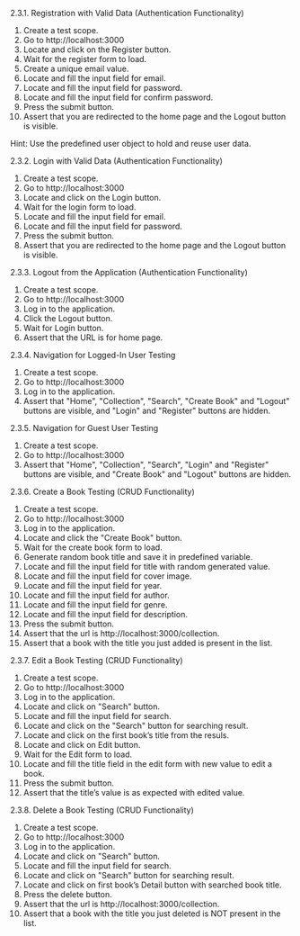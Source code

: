 
2.3.1.	Registration with Valid Data (Authentication Functionality)

1.	Create a test scope.
2.	Go to http://localhost:3000
3.	Locate and click on the Register button.
4.	Wait for the register form to load.
5.	Create a unique email value.
6.	Locate and fill the input field for email.
7.	Locate and fill the input field for password.
8.	Locate and fill the input field for confirm password.
9.	Press the submit button.
10.	Assert that you are redirected to the home page and the Logout button is visible.

Hint: Use the predefined user object to hold and reuse user data.

2.3.2.	Login with Valid Data (Authentication Functionality)

1.	Create a test scope.
2.	Go to http://localhost:3000
3.	Locate and click on the Login button.
4.	Wait for the login form to load.
5.	Locate and fill the input field for email.
6.	Locate and fill the input field for password.
7.	Press the submit button.
8.	Assert that you are redirected to the home page and the Logout button is visible.

2.3.3.	Logout from the Application (Authentication Functionality)

1.	Create a test scope.
2.	Go to http://localhost:3000
3.	Log in to the application.
4.	Click the Logout button.
5.	Wait for Login button.
6.	Assert that the URL is for home page.

2.3.4.	Navigation for Logged-In User Testing

1.	Create a test scope.
2.	Go to http://localhost:3000
3.	Log in to the application.
4.	Assert that "Home", "Collection", "Search", "Create Book" and "Logout" buttons are visible, and "Login" and "Register" buttons are hidden.

2.3.5.	Navigation for Guest User Testing

1.	Create a test scope.
2.	Go to http://localhost:3000
3.	Assert that "Home", "Collection", "Search", "Login" and "Register" buttons are visible, and "Create Book" and "Logout" buttons are hidden.

2.3.6.	Create a Book Testing (CRUD Functionality)

1.	Create a test scope.
2.	Go to http://localhost:3000
3.	Log in to the application.
4.	Locate and click the "Create Book" button.
5.	Wait for the create book form to load.
6.	Generate random book title and save it in predefined variable.
7.	Locate and fill the input field for title with random generated value.
8.	Locate and fill the input field for cover image.
9.	Locate and fill the input field for year.
10.	Locate and fill the input field for author.
11.	Locate and fill the input field for genre.
12.	Locate and fill the input field for description.
13.	Press the submit button.
14.	Assert that the url is http://localhost:3000/collection.
15.	Assert that a book with the title you just added is present in the list.

2.3.7.	Edit a Book Testing (CRUD Functionality)

1.	Create a test scope.
2.	Go to http://localhost:3000
3.	Log in to the application.
4.	Locate and click on "Search" button.
5.	Locate and fill the input field for search.
6.	Locate and click on the "Search" button for searching result.
7.	Locate and click on the first book’s title from the resuls.
8.	Locate and click on Edit button.
9.	Wait for the Edit form to load.
10.	Locate and fill the title field in the edit form with new value to edit a book.
11.	Press the submit button.
12.	Assert that the title’s value is as expected with edited value.

2.3.8.	Delete a Book Testing (CRUD Functionality)

1.	Create a test scope.
2.	Go to http://localhost:3000
3.	Log in to the application.
4.	Locate and click on "Search" button.
5.	Locate and fill the input field for search.
6.	Locate and click on "Search" button for searching result.
7.	Locate and click on first book’s Detail button with searched book title.
8.	Press the delete button.
9.	Assert that the url is http://localhost:3000/collection.
10.	Assert that a book with the title you just deleted is NOT present in the list.
